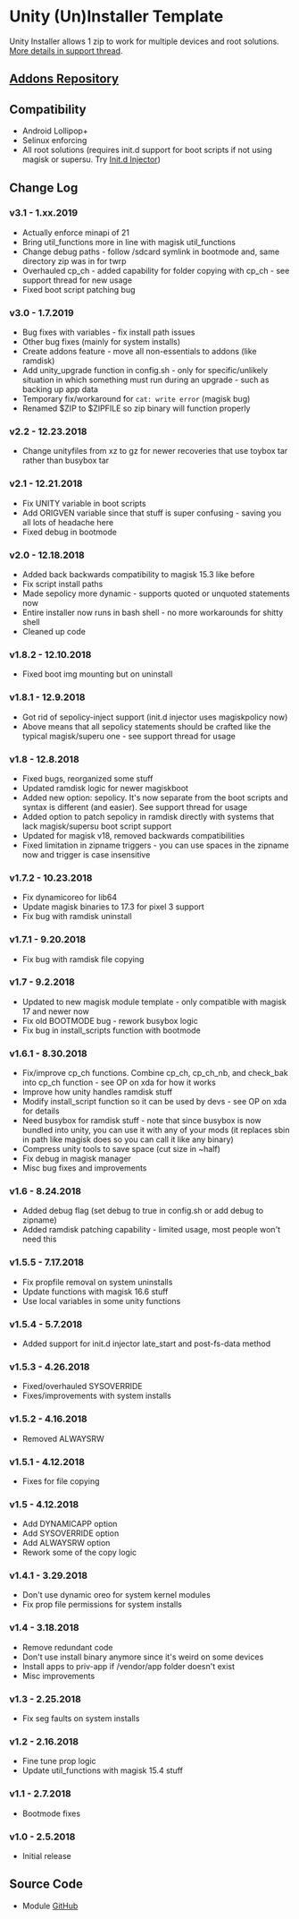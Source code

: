 # Unity (Un)Installer Template
Unity Installer allows 1 zip to work for multiple devices and root solutions. [More details in support thread](https://forum.xda-developers.com/apps/magisk/module-audio-modification-library-t3579612).

## [Addons Repository](https://github.com/Zackptg5/Unity-Addons)

## Compatibility
* Android Lollipop+
* Selinux enforcing
* All root solutions (requires init.d support for boot scripts if not using magisk or supersu. Try [Init.d Injector](https://forum.xda-developers.com/android/software-hacking/mod-universal-init-d-injector-wip-t3692105))

## Change Log
### v3.1 - 1.xx.2019
* Actually enforce minapi of 21
* Bring util_functions more in line with magisk util_functions
* Change debug paths - follow /sdcard symlink in bootmode and, same directory zip was in for twrp
* Overhauled cp_ch - added capability for folder copying with cp_ch - see support thread for new usage
* Fixed boot script patching bug

### v3.0 - 1.7.2019
* Bug fixes with variables - fix install path issues
* Other bug fixes (mainly for system installs)
* Create addons feature - move all non-essentials to addons (like ramdisk)
* Add unity_upgrade function in config.sh - only for specific/unlikely situation in which something must run during an upgrade - such as backing up app data
* Temporary fix/workaround for `cat: write error` (magisk bug)
* Renamed $ZIP to $ZIPFILE so zip binary will function properly

### v2.2 - 12.23.2018
* Change unityfiles from xz to gz for newer recoveries that use toybox tar rather than busybox tar 

### v2.1 - 12.21.2018
* Fix UNITY variable in boot scripts
* Add ORIGVEN variable since that stuff is super confusing - saving you all lots of headache here
* Fixed debug in bootmode

### v2.0 - 12.18.2018
* Added back backwards compatibility to magisk 15.3 like before
* Fix script install paths
* Made sepolicy more dynamic - supports quoted or unquoted statements now
* Entire installer now runs in bash shell - no more workarounds for shitty shell
* Cleaned up code

### v1.8.2 - 12.10.2018
* Fixed boot img mounting but on uninstall

### v1.8.1 - 12.9.2018
* Got rid of sepolicy-inject support (init.d injector uses magiskpolicy now)
* Above means that all sepolicy statements should be crafted like the typical magisk/superu one - see support thread for usage

### v1.8 - 12.8.2018
* Fixed bugs, reorganized some stuff
* Updated ramdisk logic for newer magiskboot
* Added new option: sepolicy. It's now separate from the boot scripts and syntax is different (and easier). See support thread for usage
* Added option to patch sepolicy in ramdisk directly with systems that lack magisk/supersu boot script support
* Updated for magisk v18, removed backwards compatibilities
* Fixed limitation in zipname triggers - you can use spaces in the zipname now and trigger is case insensitive

### v1.7.2 - 10.23.2018
* Fix dynamicoreo for lib64
* Update magisk binaries to 17.3 for pixel 3 support
* Fix bug with ramdisk uninstall

### v1.7.1 - 9.20.2018
* Fix bug with ramdisk file copying

### v1.7 - 9.2.2018
* Updated to new magisk module template - only compatible with magisk 17 and newer now
* Fix old BOOTMODE bug - rework busybox logic
* Fix bug in install_scripts function with bootmode

### v1.6.1 - 8.30.2018
* Fix/improve cp_ch functions. Combine cp_ch, cp_ch_nb, and check_bak into cp_ch function - see OP on xda for how it works
* Improve how unity handles ramdisk stuff
* Modify install_script function so it can be used by devs - see OP on xda for details
* Need busybox for ramdisk stuff - note that since busybox is now bundled into unity, you can use it with any of your mods (it replaces sbin in path like magisk does so you can call it like any binary)
* Compress unity tools to save space (cut size in ~half)
* Fix debug in magisk manager
* Misc bug fixes and improvements

### v1.6 - 8.24.2018
* Added debug flag (set debug to true in config.sh or add debug to zipname)
* Added ramdisk patching capability - limited usage, most people won't need this

### v1.5.5 - 7.17.2018
* Fix propfile removal on system uninstalls
* Update functions with magisk 16.6 stuff
* Use local variables in some unity functions

### v1.5.4 - 5.7.2018
* Added support for init.d injector late_start and post-fs-data method

### v1.5.3 - 4.26.2018
* Fixed/overhauled SYSOVERRIDE
* Fixes/improvements with system installs

### v1.5.2 - 4.16.2018
* Removed ALWAYSRW

### v1.5.1 - 4.12.2018
* Fixes for file copying

### v1.5 - 4.12.2018
* Add DYNAMICAPP option
* Add SYSOVERRIDE option
* Add ALWAYSRW option
* Rework some of the copy logic

### v1.4.1 - 3.29.2018
* Don't use dynamic oreo for system kernel modules
* Fix prop file permissions for system installs

### v1.4 - 3.18.2018
* Remove redundant code
* Don't use install binary anymore since it's weird on some devices
* Install apps to priv-app if /vendor/app folder doesn't exist
* Misc improvements

### v1.3 - 2.25.2018
* Fix seg faults on system installs

### v1.2 - 2.16.2018
* Fine tune prop logic
* Update util_functions with magisk 15.4 stuff

### v1.1 - 2.7.2018
* Bootmode fixes

### v1.0 - 2.5.2018
* Initial release

## Source Code
* Module [GitHub](https://github.com/Zackptg5/Unity)

